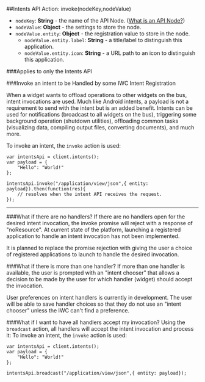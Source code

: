 ##Intents API Action: invoke(nodeKey,nodeValue)
* `nodeKey`: **String** - the name of the API Node. ([What is an API Node?](../../resources.md))
* `nodeValue`: **Object** - the settings to store the node.
* `nodeValue.entity`: **Object** - the registration value to store in the node.
    * `nodeValue.entity.label`: **String** - a title/label to distinguish this application.
    * `nodeValue.entity.icon`: **String** - a URL path to an icon to distinguish this application. 

 
###Applies to only the Intents API

###Invoke an intent to be Handled by some IWC Intent Registration

When a widget wants to offload operations to other widgets on the bus, intent invocations are used. Much like
Android intents, a payload is not a requirement to send with the intent but is an added benefit. Intents can be used
for notifications (broadcast to all widgets on the bus), triggering some background operation (shutdown utilities),
offloading common tasks (visualizing data, compiling output files, converting documents), and much more.

       
To invoke an intent, the `invoke` action is used:
```
var intentsApi = client.intents();
var payload = {
    "Hello": "World!"
};

intentsApi.invoke("/application/view/json",{ entity: payload}).then(function(res){
    // resolves when the intent API receives the request.
});
```

***

###What if there are no handlers?
If there are no handlers open for the desired intent invocation, the invoke promise will reject with a response of 
"noResource". At current state of the platform, launching a registered application to handle an intent invocation has
not been implemented. 

It is planned to replace the promise rejection with giving the user a choice of registered applications to launch to 
handle the desired invocation.

###What if there is more than one handler?
If more than one handler is available, the user is prompted with an "intent chooser" that allows a decision to be made
by the user for which handler (widget) should accept the invocation.

User preferences on intent handlers is currently in development. The user will be able to save handler choices so that
they do not use an "intent chooser" unless the IWC can't find a preference.

###What if I want to have all handlers accept my invocation?
Using the `broadcast` action, all handlers will accept the intent invocation and process it:
To invoke an intent, the `invoke` action is used:
```
var intentsApi = client.intents();
var payload = {
    "Hello": "World!"
};

intentsApi.broadcast("/application/view/json",{ entity: payload});
```
